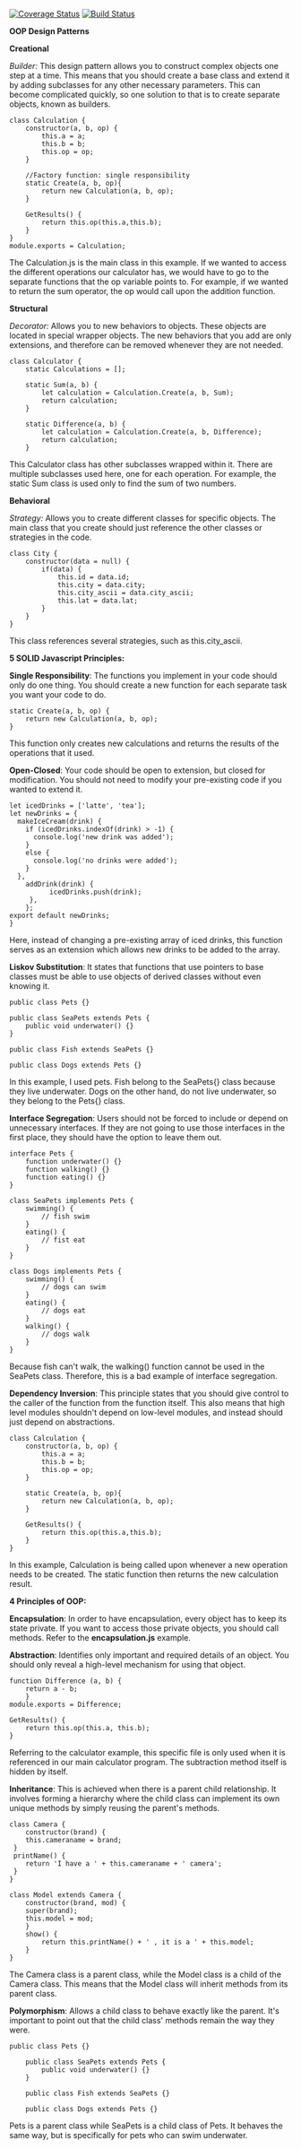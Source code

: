 [![Coverage Status](https://coveralls.io/repos/github/vanshika-99/IS219-OOPPrinciples/badge.svg?branch=master)](https://coveralls.io/github/vanshika-99/IS219-OOPPrinciples?branch=master)
[![Build Status](https://travis-ci.org/vanshika-99/IS219-OOPPrinciples.svg?branch=master)](https://travis-ci.org/vanshika-99/IS219-OOPPrinciples)

**OOP Design Patterns**

**Creational**

*Builder:* This design pattern allows you to construct complex objects one step at a time.
This means that you should create a base class and extend it by adding subclasses for any other necessary parameters.
This can become complicated quickly, so one solution to that is to create separate objects, known as builders.

    class Calculation {
        constructor(a, b, op) {
            this.a = a;
            this.b = b;
            this.op = op;
        }
    
        //Factory function: single responsibility
        static Create(a, b, op){
            return new Calculation(a, b, op);
        }
    
        GetResults() {
            return this.op(this.a,this.b);
        }
    }
    module.exports = Calculation;
The Calculation.js is the main class in this example. 
If we wanted to access the different operations our calculator has, we would have to go to the separate functions that the op variable points to.
For example, if we wanted to return the sum operator, the op would call upon the addition function.


**Structural**

*Decorator:* Allows you to new behaviors to objects. These objects are located in special wrapper objects.
The new behaviors that you add are only extensions, and therefore can be removed whenever they are not needed. 

    class Calculator {
        static Calculations = [];
    
        static Sum(a, b) {
            let calculation = Calculation.Create(a, b, Sum);
            return calculation;
        }
    
        static Difference(a, b) {
            let calculation = Calculation.Create(a, b, Difference);
            return calculation;
        }
This Calculator class has other subclasses wrapped within it. There are multiple subclasses used here, one for each operation.
For example, the static Sum class is used only to find the sum of two numbers. 

**Behavioral**

*Strategy:* Allows you to create different classes for specific objects.
The main class that you create should just reference the other classes or strategies in the code.

    class City {
        constructor(data = null) {
            if(data) {
                this.id = data.id;
                this.city = data.city;
                this.city_ascii = data.city_ascii;
                this.lat = data.lat;
            }
        }
    }  
This class references several strategies, such as this.city_ascii.  


**5 SOLID Javascript Principles:** 

**Single Responsibility**: The functions you implement in your code should only do one thing. 
You should create a new function for each separate task you want your code to do. 

    static Create(a, b, op) {
        return new Calculation(a, b, op);
    }
This function only creates new calculations and returns the results of the operations that it used. 

**Open-Closed**: Your code should be open to extension, but closed for modification. 
You should not need to modify your pre-existing code if you wanted to extend it.

    let icedDrinks = ['latte', 'tea'];
    let newDrinks = {
      makeIceCream(drink) {
        if (icedDrinks.indexOf(drink) > -1) {
          console.log('new drink was added');
        } 
        else {
          console.log('no drinks were added');
        }
      },
        addDrink(drink) {
              icedDrinks.push(drink);
         },
        };
    export default newDrinks;
    }
Here, instead of changing a pre-existing array of iced drinks, this function serves as an extension which allows new drinks to be added to the array.

**Liskov Substitution**: It states that functions that use pointers to base classes must be able to use objects of derived classes without even knowing it. 

    public class Pets {}
    
    public class SeaPets extends Pets {
        public void underwater() {}
    } 
    
    public class Fish extends SeaPets {}
        
    public class Dogs extends Pets {}
In this example, I used pets. Fish belong to the SeaPets{} class because they live underwater. 
Dogs on the other hand, do not live underwater, so they belong to the Pets{} class.  

**Interface Segregation**: Users should not be forced to include or depend on unnecessary interfaces. 
If they are not going to use those interfaces in the first place, they should have the option to leave them out.

    interface Pets {
        function underwater() {}
        function walking() {}
        function eating() {}
    } 
    
    class SeaPets implements Pets {
        swimming() {
            // fish swim 
        }
        eating() { 
            // fist eat
        }
    }
    
    class Dogs implements Pets { 
        swimming() { 
            // dogs can swim
        } 
        eating() {
            // dogs eat 
        } 
        walking() { 
            // dogs walk 
        }
    }
Because fish can't walk, the walking() function cannot be used in the SeaPets class. 
Therefore, this is a bad example of interface segregation.
        
        

**Dependency Inversion**: This principle states that you should give control to the caller of the function from the function itself.
This also means that high level modules shouldn't depend on low-level modules, and instead should just depend on abstractions. 

    class Calculation {
        constructor(a, b, op) {
            this.a = a;
            this.b = b;
            this.op = op;
        }
    
        static Create(a, b, op){
            return new Calculation(a, b, op);
        }
    
        GetResults() {
            return this.op(this.a,this.b);
        }
    }
In this example, Calculation is being called upon whenever a new operation needs to be created.
The static function then returns the new calculation result. 



**4 Principles of OOP:** 

**Encapsulation**: In order to have encapsulation, every object has to keep its state private. 
If you want to access those private objects, you should call methods.
Refer to the **encapsulation.js** example.

**Abstraction**: Identifies only important and required details of an object. 
You should only reveal a high-level mechanism for using that object. 

    function Difference (a, b) {
        return a - b;
        }
    module.exports = Difference;
        
    GetResults() {
        return this.op(this.a, this.b); 
    }
Referring to the calculator example, this specific file is only used when it is referenced in our main calculator program.
The subtraction method itself is hidden by itself.  
 
 
**Inheritance**: This is achieved when there is a parent child relationship. 
It involves forming a hierarchy where the child class can implement its own unique methods by simply reusing the parent's methods. 

    class Camera {
        constructor(brand) {
        this.cameraname = brand;
     } 
     printName() {
        return 'I have a ' + this.cameraname + ' camera';
     }
    }
    
    class Model extends Camera {
        constructor(brand, mod) { 
        super(brand);
        this.model = mod;
        }
        show() { 
            return this.printName() + ' , it is a ' + this.model;
        } 
    }
The Camera class is a parent class, while the Model class is a child of the Camera class.
This means that the Model class will inherit methods from its parent class. 
    

**Polymorphism**: Allows a child class to behave exactly like the parent.
It's important to point out that the child class' methods remain the way they were. 

    public class Pets {}
        
        public class SeaPets extends Pets {
            public void underwater() {}
        } 
        
        public class Fish extends SeaPets {}
            
        public class Dogs extends Pets {}
Pets is a parent class while SeaPets is a child class of Pets. It behaves the same way,
but is specifically for pets who can swim underwater. 